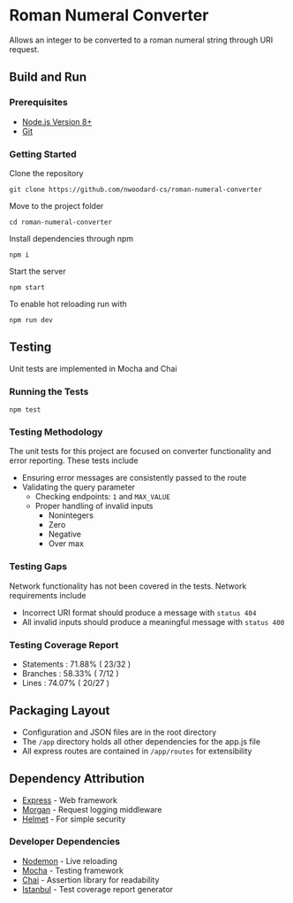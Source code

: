 # Roman Numeral Converter
Allows an integer to be converted to a roman numeral string through URI request.

## Build and Run

### Prerequisites
- [Node.js Version 8+](https://nodejs.org/en/)
- [Git](https://git-scm.com/downloads)

### Getting Started
Clone the repository
```
git clone https://github.com/nwoodard-cs/roman-numeral-converter
```
Move to the project folder
```
cd roman-numeral-converter
```
Install dependencies through npm
```
npm i
```
Start the server
```
npm start
```
To enable hot reloading run with
```
npm run dev
```

## Testing 
Unit tests are implemented in Mocha and Chai
### Running the Tests
```
npm test
```

### Testing Methodology
The unit tests for this project are focused on converter functionality and error reporting.
These tests include
- Ensuring error messages are consistently passed to the route
- Validating the query parameter
    - Checking endpoints: `1` and `MAX_VALUE`
    - Proper handling of invalid inputs
        - Nonintegers
        - Zero
        - Negative
        - Over max

### Testing Gaps
Network functionality has not been covered in the tests.
Network requirements include
- Incorrect URI format should produce a message with `status 404`
- All invalid inputs should produce a meaningful message with `status 400`
### Testing Coverage Report
- Statements : 71.88% ( 23/32 )
- Branches   : 58.33% ( 7/12 )
- Lines      : 74.07% ( 20/27 )

## Packaging Layout
- Configuration and JSON files are in the root directory
- The `/app` directory holds all other dependencies for the app.js file
- All express routes are contained in `/app/routes` for extensibility
## Dependency Attribution
- [Express](https://github.com/expressjs/express) - Web framework
- [Morgan](https://github.com/expressjs/morgan) - Request logging middleware
- [Helmet](https://github.com/helmetjs/helmet) - For simple security
### Developer Dependencies
- [Nodemon](https://github.com/remy/nodemon) - Live reloading
- [Mocha](https://github.com/mochajs/mocha) - Testing framework
- [Chai](https://github.com/chaijs/chai) - Assertion library for readability
- [Istanbul](https://github.com/gotwarlost/istanbul) - Test coverage report generator

